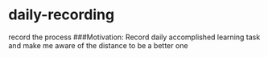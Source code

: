 # daily-recording
record the  process
###Motivation:
Record daily accomplished learning task and make me aware of the distance to be a better one
